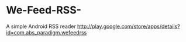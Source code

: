 # We-Feed-RSS-
A simple Android RSS reader
http://play.google.com/store/apps/details?id=com.abs_paradigm.wefeedrss
